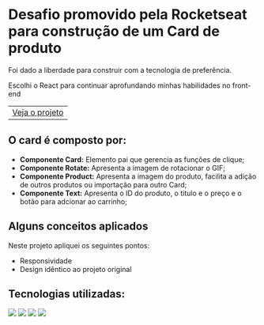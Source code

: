 # Desafio promovido pela Rocketseat para construção de um Card de produto

Foi dado a liberdade para construir com a tecnologia de preferência.<br>

Escolhi o React para continuar aprofundando minhas habilidades no front-end


   
<table>
    <td>
  <a href="https://productcard-nine.vercel.app/" target="_blank" rel="noopener noreferrer" >Veja o projeto</a>
    </td>
</table>

 


##  O card é composto por:

- **Componente Card:** Elemento pai que gerencia as funções de clique;
- **Componente Rotate:** Apresenta a imagem de rotacionar o GIF;
- **Componente Product:** Apresenta a imagem do produto, facilita a adição de outros produtos ou importação para outro Card;
- **Componente Text:** Apresenta o ID do produto, o titulo e o preço e o botão para adcionar ao carrinho;

## Alguns conceitos aplicados

Neste projeto apliquei os seguintes pontos:
+ Responsividade
+ Design idêntico ao projeto original


## Tecnologias utilizadas:

<div>
    <img src="https://img.shields.io/badge/HTML5-E34F26?style=for-the-badge&logo=html5&logoColor=white" />
    <img src="https://img.shields.io/badge/CSS3-1572B6?style=for-the-badge&logo=css3&logoColor=white" />
    <img src="https://img.shields.io/badge/JavaScript-F7DF1E?style=for-the-badge&logo=javascript&logoColor=black" />
    <img src="https://img.shields.io/badge/reactjs-E34F26?style=for-the-badge&logo=react.js&logoColor=white" />
</div>
